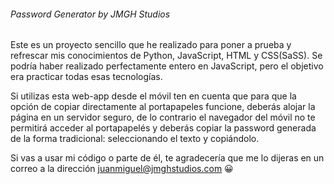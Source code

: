 ###### Password Generator by JMGH Studios ######

Este es un proyecto sencillo que he realizado para poner a prueba y refrescar mis conocimientos de Python, JavaScript, HTML y CSS(SaSS).
Se podría haber realizado perfectamente entero en JavaScript, pero el objetivo era practicar todas esas tecnologías.

Si utilizas esta web-app desde el móvil ten en cuenta que para que la opción de copiar directamente al portapapeles funcione, deberás alojar
la página en un servidor seguro, de lo contrario el navegador del móvil no te permitirá acceder al portapapelés y deberás copiar la password generada de la forma tradicional: seleccionando el texto y copiándolo.

Si vas a usar mi código o parte de él, te agradecería que me lo dijeras en un correo a la dirección juanmiguel@jmghstudios.com 😀